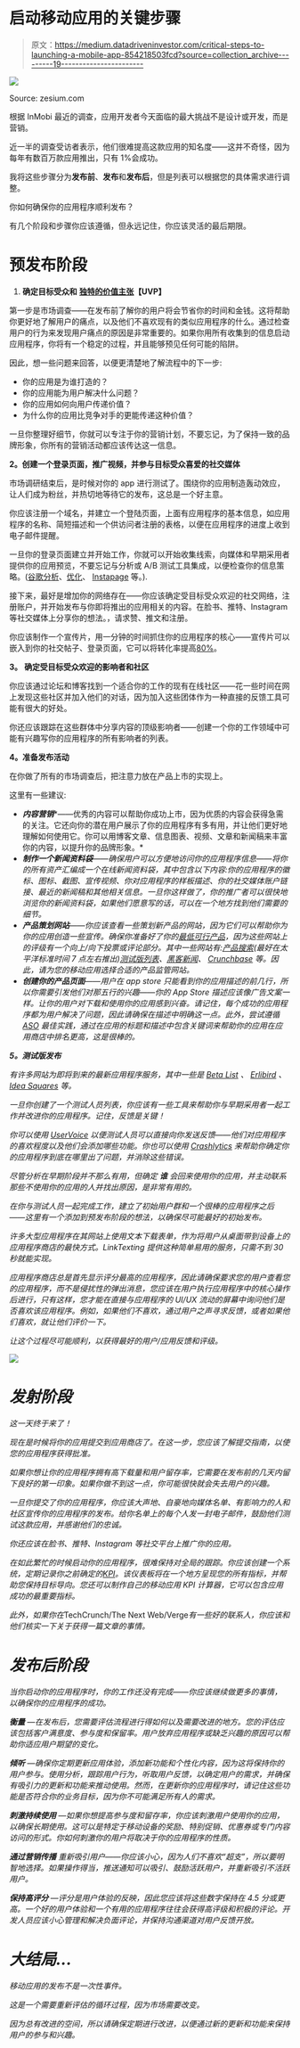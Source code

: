 # 启动移动应用的关键步骤

> 原文：<https://medium.datadriveninvestor.com/critical-steps-to-launching-a-mobile-app-854218503fcd?source=collection_archive---------19----------------------->

![](img/f12da2d7622fc28a8d0432ef5f7d7590.png)

Source: zesium.com

根据 InMobi 最近的调查，应用开发者今天面临的最大挑战不是设计或开发，而是营销。

近一半的调查受访者表示，他们很难提高这款应用的知名度——这并不奇怪，因为每年有数百万款应用推出，只有 1%会成功。

我将这些步骤分为**发布前**、**发布**和**发布后**，但是列表可以根据您的具体需求进行调整。

你如何确保你的应用程序顺利发布？

有几个阶段和步骤你应该遵循，但永远记住，你应该灵活的最后期限。

# **预发布阶段**

1.  **确定目标受众和** [**独特的价值主张**](https://www.isc.hbs.edu/strategy/creating-a-successful-strategy/Pages/unique-value-proposition.aspx)**【UVP】**

第一步是市场调查——在发布前了解你的用户将会节省你的时间和金钱。这将帮助你更好地了解用户的痛点，以及他们不喜欢现有的类似应用程序的什么。通过检查用户的行为来发现用户痛点的原因是非常重要的。如果你用所有收集到的信息启动应用程序，你将有一个稳定的过程，并且能够预见任何可能的陷阱。

因此，想一些问题来回答，以便更清楚地了解流程中的下一步:

*   你的应用是为谁打造的？
*   你的应用能为用户解决什么问题？
*   你的应用如何向用户传递价值？
*   为什么你的应用比竞争对手的更能传递这种价值？

一旦你整理好细节，你就可以专注于你的营销计划，不要忘记，为了保持一致的品牌形象，你所有的营销活动都应该传达这一信息。

**2。创建一个登录页面，推广视频，并参与目标受众喜爱的社交媒体**

市场调研结束后，是时候对你的 app 进行测试了。围绕你的应用制造轰动效应，让人们成为粉丝，并热切地等待它的发布，这总是一个好主意。

你应该注册一个域名，并建立一个登陆页面，上面有应用程序的基本信息，如应用程序的名称、简短描述和一个供访问者注册的表格，以便在应用程序的进度上收到电子邮件提醒。

一旦你的登录页面建立并开始工作，你就可以开始收集线索，向媒体和早期采用者提供你的应用预览，不要忘记与分析或 A/B 测试工具集成，以便检查你的信息策略。([谷歌分析](https://analytics.google.com/analytics/web/provision/?authuser=0#provision/SignUp/)、[优化](https://www.optimizely.com/)、 [Instapage](https://instapage.com/) 等。).

接下来，最好是增加你的网络存在——你应该确定受目标受众欢迎的社交网络，注册账户，并开始发布与你即将推出的应用相关的内容。在脸书、推特、Instagram 等社交媒体上分享你的想法。，请求赞、推文和注册。

你应该制作一个宣传片，用一分钟的时间抓住你的应用程序的核心——宣传片可以嵌入到你的社交帖子、登录页面，它可以将转化率提高[80%](https://unbounce.com/landing-page-articles/the-benefits-of-using-video-on-landing-pages/)。

**3。** **确定受目标受众欢迎的影响者和社区**

你应该通过论坛和博客找到一个适合你的工作的现有在线社区——花一些时间在网上发现这些社区并加入他们的对话，因为加入这些团体作为一种直接的反馈工具可能有很大的好处。

你还应该跟踪在这些群体中分享内容的顶级影响者——创建一个你的工作领域中可能有兴趣写你的应用程序的所有影响者的列表。

**4。准备发布活动**

在你做了所有的市场调查后，把注意力放在产品上市的实现上。

这里有一些建议:

*   ***内容营销****——优秀的内容可以帮助你成功上市，因为优质的内容会获得急需的关注。它还向你的潜在用户展示了你的应用程序有多有用，并让他们更好地理解如何使用它。你可以用博客文章、信息图表、视频、文章和新闻稿来丰富你的内容，以提升你的品牌形象。*
*   ****制作一个新闻资料袋***——确保用户可以方便地访问你的应用程序信息——将你的所有资产汇编成一个在线新闻资料袋，其中包含以下内容:*你的应用程序的徽标、图标、截图、宣传视频、你对应用程序的样板描述、你的社交媒体账户链接、最近的新闻稿和其他相关信息*。一旦你这样做了，你的推广者可以很快地浏览你的新闻资料袋，如果他们愿意写的话，可以在一个地方找到他们需要的细节。*
*   ****产品策划网站***——你应该查看一些策划新产品的网站，因为它们可以帮助你为你的应用创造一些宣传。确保你准备好了你的[最低可行产品](https://clearbridgemobile.com/the-benefits-of-building-a-minimum-viable-product-mvp/)，因为这些网站上的评级有一个向上/向下投票或评论部分。其中一些网站有:[产品搜索](https://www.producthunt.com/)(最好在太平洋标准时间 7 点左右推出)[测试版列表](https://betalist.com/)、[黑客新闻](https://news.ycombinator.com/)、 [Crunchbase](https://www.crunchbase.com/#/home/index) 等。因此，请为您的移动应用选择合适的产品监管网站。*
*   ****创建你的产品页面***——用户在 app store 只能看到你的应用描述的前几行，所以你需要引发他们对那五行的兴趣——你的 App Store 描述应该像广告文案一样。让你的用户对下载和使用你的应用感到兴奋。请记住，每个成功的应用程序都为用户解决了问题，因此请确保在描述中明确这一点。此外，尝试遵循 [ASO](https://clearbridgemobile.com/how-to-drive-downloads-with-app-store-optimization-aso/) 最佳实践，通过在应用的标题和描述中包含关键词来帮助你的应用在应用商店中排名更高，这是很棒的。*

***5。测试版发布***

*有许多网站为即将到来的最新应用程序服务，其中一些是 [Beta List](https://betalist.com/) 、 [Erlibird](https://erlibird.com/) 、 [Idea Squares](https://www.ideasquares.co.uk/) 等。*

*一旦你创建了一个测试人员列表，你应该有一些工具来帮助你与早期采用者一起工作并改进你的应用程序。记住，反馈是关键！*

*你可以使用 [UserVoice](https://www.uservoice.com/) 以便测试人员可以直接向你发送反馈——他们对应用程序的喜欢程度以及他们会添加哪些功能。你也可以使用 [Crashlytics](https://try.crashlytics.com/) 来帮助你确定你的应用程序到底在哪里出了问题，并消除这些错误。*

*尽管分析在早期阶段并不那么有用，但确定 ***谁*** 会回来使用你的应用，并主动联系那些不使用你的应用的人并找出原因，是非常有用的。*

*在你与测试人员一起完成工作，建立了初始用户群和一个很棒的应用程序之后——这里有一个添加到预发布阶段的想法，以确保尽可能最好的初始发布。*

*许多大型应用程序在其网站上使用文本下载表单，作为将用户从桌面带到设备上的应用程序商店的最快方式。LinkTexting 提供这种简单易用的服务，只需不到 30 秒就能实现。*

*应用程序商店总是首先显示评分最高的应用程序，因此请确保要求您的用户查看您的应用程序，而不是侵扰性的弹出消息，您应该在用户执行应用程序中的核心操作后进行，只有这样，您才能在直接与应用程序的 UI/UX 流动的屏幕中询问他们是否喜欢该应用程序。例如，如果他们不喜欢，通过用户之声寻求反馈，或者如果他们喜欢，就让他们评价一下。*

*让这个过程尽可能顺利，以获得最好的用户/应用反馈和评级。*

*![](img/819a0e9ad9fe65603f7bbd370f44e192.png)*

# ***发射阶段***

*这一天终于来了！*

*现在是时候将你的应用提交到应用商店了。在这一步，您应该了解提交指南，以使您的应用程序获得批准。*

*如果你想让你的应用程序拥有高下载量和用户留存率，它需要在发布前的几天内留下良好的第一印象。如果你做不到这一点，你可能很快就会失去用户的兴趣。*

*一旦你提交了你的应用程序，你应该大声地、自豪地向媒体名单、有影响力的人和社区宣传你的应用程序的发布。给你名单上的每个人发一封电子邮件，鼓励他们测试这款应用，并感谢他们的忠诚。*

*你还应该在脸书、推特、Instagram 等社交平台上推广你的应用。*

*在如此繁忙的时候启动你的应用程序，很难保持对全局的跟踪。你应该创建一个系统，定期记录你之前确定的[KPI](https://www.klipfolio.com/resources/articles/what-is-a-key-performance-indicator)。该仪表板将在一个地方呈现您的所有指标，并帮助您保持目标导向。您还可以制作自己的移动应用 KPI 计算器，它可以包含应用成功的最重要指标。*

*此外，如果你在*TechCrunch/The Next Web/Verge*有一些好的联系人，你应该和他们核实一下关于获得一篇文章的事情。*

# ***发布后阶段***

*当你启动你的应用程序时，你的工作还没有完成——你应该继续做更多的事情，以确保你的应用程序的成功。*

****衡量*** —在发布后，您需要评估流程进行得如何以及需要改进的地方。您的评估应该包括客户满意度、参与度和保留率。用户放弃应用程序或缺乏兴趣的原因可以帮助你适应用户期望的变化。*

****倾听*** —确保你定期更新应用体验，添加新功能和个性化内容，因为这将保持你的用户参与。使用分析，跟踪用户行为，听取用户反馈，以确定用户的需求，并确保有吸引力的更新和功能来推动使用。然而，在更新你的应用程序时，请记住这些功能是否符合你的业务目标，因为你不可能满足所有人的需求。*

****刺激持续使用*** —如果你想提高参与度和留存率，你应该刺激用户使用你的应用，以确保长期使用。这可以是特定于移动设备的奖励、特别促销、优惠券或专门内容访问的形式。你如何刺激你的用户将取决于你的应用程序的性质。*

****通过营销传播*** 重新吸引用户——你应该小心，因为人们不喜欢“超支”，所以要明智地选择。如果操作得当，推送通知可以吸引、鼓励活跃用户，并重新吸引不活跃用户。*

****保持高评分*** —评分是用户体验的反映，因此您应该将这些数字保持在 4.5 分或更高。一个好的用户体验和一个有用的应用程序往往会获得高评级和积极的评论。开发人员应该小心管理和解决负面评论，并保持沟通渠道对用户反馈开放。*

# ***大结局...***

*移动应用的发布不是一次性事件。*

*这是一个需要重新评估的循环过程，因为市场需要改变。*

*因为总有改进的空间，所以请确保定期进行改进，以便通过新的更新和功能来保持用户的参与和兴趣。*